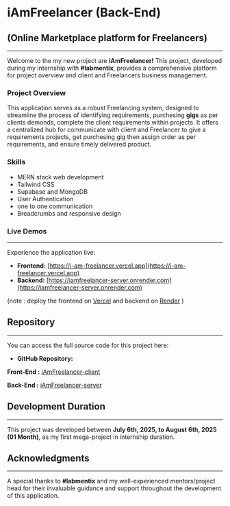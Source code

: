 # iAmFreelancer (Back-End)

## (Online Marketplace platform for Freelancers)

---

Welcome to the my new project are **iAmFreelancer!** This project, developed during my internship with **#labmentix**, provides a comprehensive platform for project overview and client and Freelancers business management.

### Project Overview

This application serves as a robust Freelancing system, designed to streamline the process of identifying requirements, purchesing
**gigs** as per clients demonds, complete the client requirements within projects. It offers a centralized hub for communicate with client and Freelancer to give a requirements projects, get purchesing gig then assign order as per requirements, and ensure timely delivered product.

### Skills

* MERN stack web development
* Tailwind CSS
* Supabase and MongoDB
* User Authentication
* one to one communication  
* Breadcrumbs and responsive design

### Live Demos

---

Experience the application live:

* **Frontend:** [https://i-am-freelancer.vercel.app](https://i-am-freelancer.vercel.app)
* **Backend:** [https://iamfreelancer-server.onrender.com](https://iamfreelancer-server.onrender.com)

(note : deploy the frontend on [Vercel](https://vercel.com/) and backend on [Render](https://render.com/) )

## Repository

---

You can access the full source code for this project here:

* **GitHub Repository:** 

**Front-End :** [iAmFreelancer-client](https://github.com/Rohit3920/iAmFreelancer-client)

**Back-End :** [iAmFreelancer-server](https://github.com/Rohit3920/iAmFreelancer-server)


## Development Duration

---

This project was developed between **July 6th, 2025, to August 6th, 2025 (01 Month)**, as my first mega-project in internship duration.

## Acknowledgments

---

A special thanks to **#labmentix** and my well-experienced mentors/project head for their invaluable guidance and support throughout the development of this application.
